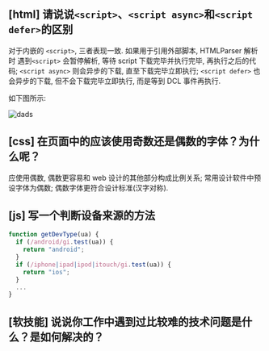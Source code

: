 ## [html] 请说说`<script>`、`<script async>`和`<script defer>`的区别

对于内嵌的 `<script>`, 三者表现一致. 如果用于引用外部脚本, HTMLParser 解析时 遇到`<script>` 会暂停解析, 等待 script 下载完毕并执行完毕, 再执行之后的代码; `<script async>` 则会异步的下载, 直至下载完毕立即执行; `<script defer>` 也会异步的下载, 但不会下载完毕立即执行, 而是等到 DCL 事件再执行.

如下图所示:

![dads](https://camo.githubusercontent.com/3cfc9c7f3ff4185cd5c2d9d40c03e942b98c6dfd/68747470733a2f2f692e737461636b2e696d6775722e636f6d2f77664c38322e706e67)

## [css] 在页面中的应该使用奇数还是偶数的字体？为什么呢？

应使用偶数, 偶数更容易和 web 设计的其他部分构成比例关系; 常用设计软件中预设字体为偶数; 偶数字体更符合设计标准(汉字对称).

## [js] 写一个判断设备来源的方法

```javascript
function getDevType(ua) {
  if (/android/gi.test(ua)) {
    return "android";
  }
  if (/iphone|ipad|ipod|itouch/gi.test(ua)) {
    return "ios";
  }
  ...
}
```

## [软技能] 说说你工作中遇到过比较难的技术问题是什么？是如何解决的？

